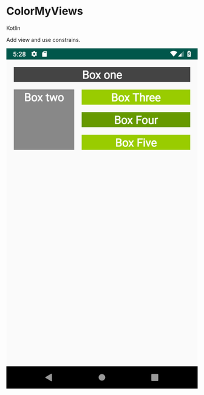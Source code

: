 # ColorMyViews
Kotlin

Add view and use constrains.

![](https://github.com/AnelCC/ColorMyViews/blob/master/ColorMyView.png)
